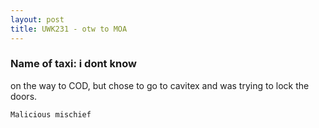 ```yaml
---
layout: post
title: UWK231 - otw to MOA
---
```


### Name of taxi: i dont know

on the way to COD, but chose to go to cavitex  and was trying to lock the doors.

```Malicious mischief```
